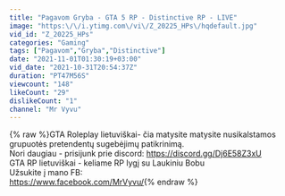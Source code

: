 ```yaml
---
title: "Pagavom Gryba - GTA 5 RP - Distinctive RP - LIVE"
image: "https:\/\/i.ytimg.com\/vi\/Z_20225_HPs\/hqdefault.jpg"
vid_id: "Z_20225_HPs"
categories: "Gaming"
tags: ["Pagavom","Gryba","Distinctive"]
date: "2021-11-01T01:30:19+03:00"
vid_date: "2021-10-31T20:54:37Z"
duration: "PT47M56S"
viewcount: "148"
likeCount: "29"
dislikeCount: "1"
channel: "Mr Vyvu"
---
```

{% raw %}GTA Roleplay lietuviškai- čia matysite matysite nusikalstamos grupuotės pretendentų sugebėjimų patikrinimą.<br />Nori daugiau - prisijunk prie discord: <a rel="nofollow" target="blank" href="https://discord.gg/Dj6E58Z3xU">https://discord.gg/Dj6E58Z3xU</a><br />GTA RP lietuviškai  - keliame RP lygį su Laukiniu Bobu<br />Užsukite į mano FB:<br /><a rel="nofollow" target="blank" href="https://www.facebook.com/MrVyvu/">https://www.facebook.com/MrVyvu/</a>{% endraw %}
